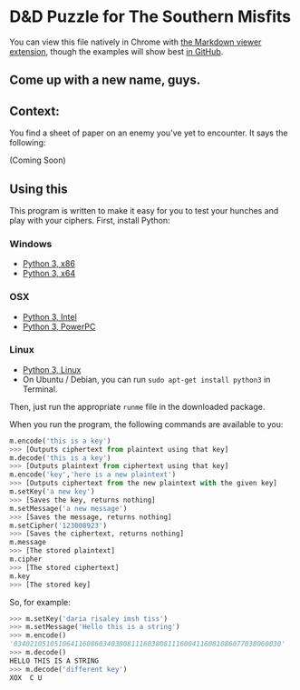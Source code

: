 D&D Puzzle for The Southern Misfits
===================================

You can view this file natively in Chrome with [the Markdown viewer extension](https://chrome.google.com/webstore/detail/markdown-preview/jmchmkecamhbiokiopfpnfgbidieafmd), though the examples will show best [in GitHub](https://github.com/tigerhawkvok/DnD-LLNS-CryptPuzzle/).

## Come up with a new name, guys.

## Context:

You find a sheet of paper on an enemy you've yet to encounter. It says the following:

(Coming Soon)


## Using this

This program is written to make it easy for you to test your hunches and play with your ciphers. First, install Python:

### Windows

- [Python 3, x86](http://python.org/ftp/python/3.3.2/python-3.3.2.msi)
- [Python 3, x64](http://python.org/ftp/python/3.3.2/python-3.3.2.amd64.msi)

### OSX

- [Python 3, Intel](http://python.org/ftp/python/3.3.2/python-3.3.2-macosx10.6.dmg)
- [Python 3, PowerPC](http://python.org/ftp/python/3.3.2/python-3.3.2-macosx10.5.dmg)

### Linux

- [Python 3, Linux](http://python.org/ftp/python/3.3.2/Python-3.3.2.tar.xz)
- On Ubuntu / Debian, you can run `sudo apt-get install python3` in Terminal.

Then, just run the appropriate `runme` file in the downloaded package.

When you run the program, the following commands are available to you:

````python
m.encode('this is a key')
>>> [Outputs ciphertext from plaintext using that key]
m.decode('this is a key')
>>> [Outputs plaintext from ciphertext using that key]
m.encode('key','here is a new plaintext')
>>> [Outputs ciphertext from the new plaintext with the given key]
m.setKey('a new key')
>>> [Saves the key, returns nothing]
m.setMessage('a new message')
>>> [Saves the message, returns nothing]
m.setCipher('123008923')
>>> [Saves the ciphertext, returns nothing]
m.message
>>> [The stored plaintext]
m.cipher
>>> [The stored ciphertext]
m.key
>>> [The stored key]
````

So, for example:

````python
>>> m.setKey('daria risaley imsh tiss')
>>> m.setMessage('Hello this is a string')
>>> m.encode()
'034021051051064116086034038081116038081116004116081086077038060030'
>>> m.decode()
HELLO THIS IS A STRING
>>> m.decode('different key')
XOX  C U
````

